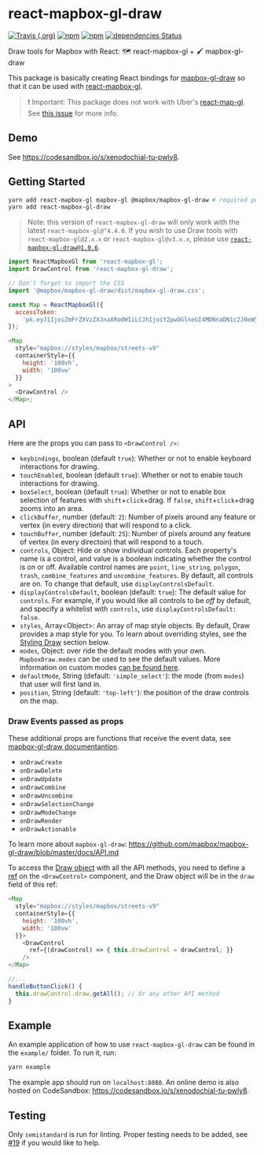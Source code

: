 # react-mapbox-gl-draw

[![Travis (.org)](https://img.shields.io/travis/amaurymartiny/react-mapbox-gl-draw.svg)](https://travis-ci.org/amaurymartiny/react-mapbox-gl-draw)
[![npm](https://img.shields.io/npm/v/react-mapbox-gl-draw.svg)](https://www.npmjs.com/package/react-mapbox-gl-draw)
[![npm](https://img.shields.io/npm/dw/react-mapbox-gl-draw.svg)](https://www.npmjs.com/package/react-mapbox-gl-draw)
[![dependencies Status](https://david-dm.org/amaurymartiny/react-mapbox-gl-draw/status.svg)](https://david-dm.org/amaurymartiny/react-mapbox-gl-draw)

Draw tools for Mapbox with React: 🗺️ react-mapbox-gl + 🖌️ mapbox-gl-draw

This package is basically creating React bindings for [mapbox-gl-draw](https://github.com/mapbox/mapbox-gl-draw) so that it can be used with [react-mapbox-gl](https://github.com/alex3165/react-mapbox-gl).

> ❗ Important: This package does not work with Uber's [react-map-gl](https://github.com/uber/react-map-gl). See [this issue](https://github.com/uber/react-map-gl/issues/450) for more info.

## Demo

See https://codesandbox.io/s/xenodochial-tu-pwly8.

## Getting Started

```bash
yarn add react-mapbox-gl mapbox-gl @mapbox/mapbox-gl-draw # required peer dependencies
yarn add react-mapbox-gl-draw
```

> Note: this version of `react-mapbox-gl-draw` will only work with the latest `react-mapbox-gl@^4.4.0`. If you wish to use Draw tools with `react-mapbox-gl@2.x.x` or `react-mapbox-gl@v3.x.x`, please use [`react-mapbox-gl-draw@1.0.6`](https://github.com/amaurymartiny/react-mapbox-gl-draw/tree/v1.0.6).

```javascript
import ReactMapboxGl from 'react-mapbox-gl';
import DrawControl from 'react-mapbox-gl-draw';

// Don't forget to import the CSS
import '@mapbox/mapbox-gl-draw/dist/mapbox-gl-draw.css';

const Map = ReactMapboxGl({
  accessToken:
    'pk.eyJ1IjoiZmFrZXVzZXJnaXRodWIiLCJhIjoiY2pwOGlneGI4MDNnaDN1c2J0eW5zb2ZiNyJ9.mALv0tCpbYUPtzT7YysA2g'
});

<Map
  style="mapbox://styles/mapbox/streets-v9"
  containerStyle={{
    height: '100vh',
    width: '100vw'
  }}
>
  <DrawControl />
</Map>;
```

## API

Here are the props you can pass to `<DrawControl />`:

- `keybindings`, boolean (default `true`): Whether or not to enable keyboard interactions for drawing.
- `touchEnabled`, boolean (default `true`): Whether or not to enable touch interactions for drawing.
- `boxSelect`, boolean (default `true`): Whether or not to enable box selection of features with `shift`+`click`+drag. If `false`, `shift`+`click`+drag zooms into an area.
- `clickBuffer`, number (default: `2`): Number of pixels around any feature or vertex (in every direction) that will respond to a click.
- `touchBuffer`, number (default: `25`): Number of pixels around any feature of vertex (in every directoin) that will respond to a touch.
- `controls`, Object: Hide or show individual controls. Each property's name is a control, and value is a boolean indicating whether the control is on or off. Available control names are `point`, `line_string`, `polygon`, `trash`, `combine_features` and `uncombine_features`. By default, all controls are on. To change that default, use `displayControlsDefault`.
- `displayControlsDefault`, boolean (default: `true`): The default value for `controls`. For example, if you would like all controls to be _off_ by default, and specify a whitelist with `controls`, use `displayControlsDefault: false`.
- `styles`, Array\<Object\>: An array of map style objects. By default, Draw provides a map style for you. To learn about overriding styles, see the [Styling Draw](#styling-draw) section below.
- `modes`, Object: over ride the default modes with your own. `MapboxDraw.modes` can be used to see the default values. More information on custom modes [can be found here](https://github.com/mapbox/mapbox-gl-draw/blob/master/docs/MODES.md).
- `defaultMode`, String (default: `'simple_select'`): the mode (from `modes`) that user will first land in.
- `position`, String (default: `'top-left'`): the position of the draw controls on the map.

### Draw Events passed as props

These additional props are functions that receive the event data, see [mapbox-gl-draw documentantion](https://github.com/mapbox/mapbox-gl-draw/blob/master/docs/API.md).

- `onDrawCreate`
- `onDrawDelete`
- `onDrawUpdate`
- `onDrawCombine`
- `onDrawUncombine`
- `onDrawSelectionChange`
- `onDrawModeChange`
- `onDrawRender`
- `onDrawActionable`

To learn more about `mapbox-gl-draw`: https://github.com/mapbox/mapbox-gl-draw/blob/master/docs/API.md

To access the [Draw object](https://github.com/mapbox/mapbox-gl-draw/blob/master/docs/API.md#api-methods) with all the API methods, you need to define a [ref](https://facebook.github.io/react/docs/refs-and-the-dom.html) on the `<DrawControl>` component, and the Draw object will be in the `draw` field of this ref:

```javascript
<Map
  style="mapbox://styles/mapbox/streets-v9"
  containerStyle={{
    height: '100vh',
    width: '100vw'
  }}>
    <DrawControl
      ref={(drawControl) => { this.drawControl = drawControl; }}
    />
</Map>

//...
handleButtonClick() {
  this.drawControl.draw.getAll(); // Or any other API method
}
```

## Example

An example application of how to use `react-mapbox-gl-draw` can be found in the `example/` folder. To run it, run:

```bash
yarn example
```

The example app should run on `localhost:8080`. An online demo is also hosted on CodeSandbox: https://codesandbox.io/s/xenodochial-tu-pwly8.

## Testing

Only `semistandard` is run for linting. Proper testing needs to be added, see [#19](https://github.com/amaurymartiny/react-mapbox-gl-draw/issues/19) if you would like to help.

